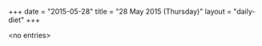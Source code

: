 +++
date = "2015-05-28"
title = "28 May 2015 (Thursday)"
layout = "daily-diet"
+++


\<no entries\>
